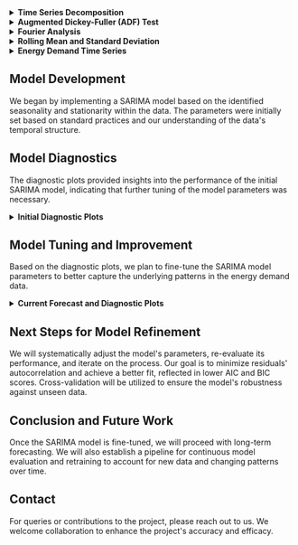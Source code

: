 <details>
<summary><strong>Time Series Decomposition</strong></summary>
<p>We applied classical decomposition methods to dissect the time series into its constituent components. This process helps in understanding the underlying trend, capturing the recurring seasonal patterns, and isolating irregular movements in the data.</p>
<img src="Graphs/SDdaily.png" alt="Daily Seasonal Decomposition">
<p><em>Daily Decomposition:</em> Highlights the intraday patterns and energy usage cycles within a single day.</p>
<img src="Graphs/SDweekly.png" alt="Weekly Seasonal Decomposition">
<p><em>Weekly Decomposition:</em> Reflects the fluctuations in energy demand that recur on a weekly basis, potentially influenced by the working week and weekend behaviors.</p>
<img src="Graphs/SD3monthly.png" alt="Three-Monthly Seasonal Decomposition">
<p><em>Three-Monthly Decomposition:</em> Captures the broader seasonal trends, particularly the impact of climatic changes across different seasons in Victoria, Australia.</p>
<img src="Graphs/SDmonthly.png" alt="Monthly Seasonal Decomposition">
<p><em>Monthly Decomposition:</em> Provides insights into the monthly variations which may include factors such as billing cycles, holidays, and monthly economic activity.</p>
</details>

<details>
<summary><strong>Augmented Dickey-Fuller (ADF) Test</strong></summary>
<p>The ADF test was employed to test for stationarity in the time series data, which is a crucial assumption for many time series forecasting models. A stationary time series is one whose properties do not depend on the time at which the series is observed, thus no long-term trends or seasonal patterns. Stationarity is important because it implies that the time series is predictable and can be modeled.</p>
<img src="Graphs/timeSeries.png" alt="Time Series Plot">
<p>The ADF test results confirmed the stationarity of the time series, allowing us to proceed with the assumption that the data's mean and variance are constant over time.</p>
</details>

<details>
<summary><strong>Fourier Analysis</strong></summary>
<p>Fourier analysis transforms the time series data into the frequency domain, allowing us to observe the data in terms of its frequency components. This method is particularly useful for identifying hidden periodicities in the data, which may not be evident in the time domain.</p>
<img src="Graphs/FourierAnalysis.png" alt="Fourier Analysis">
<p>Peaks in the Fourier analysis indicate the presence of strong periodic components at corresponding frequencies. Identifying these frequencies is critical for modeling seasonal behavior in time series forecasting.</p>
</details>

<details>
<summary><strong>Rolling Mean and Standard Deviation</strong></summary>
<p>Visual inspection of rolling statistics provides a simple yet powerful method for identifying stationarity visually. A stationary time series will have a rolling mean and a rolling standard deviation that remain constant over time.</p>
<img src="Graphs/RollingMeanAndSD.png" alt="Rolling Mean and Standard Deviation">
<p>The rolling plots did not exhibit any trends, which aligns with the ADF test results, suggesting that the time series does not have a unit root and is stationary.</p>
</details>

<details>
<summary><strong>Energy Demand Time Series</strong></summary>
<p>The raw time series plot gives an overall depiction of the energy demand over time. This plot is the starting point for any time series analysis, providing a high-level view of the data's behavior, including any obvious trends, seasonality, and outliers.</p>
<img src="Graphs/EnergyDemandTS.png" alt="Energy Demand Time Series">
</details>

<h2>Model Development</h2>
  <p>We began by implementing a SARIMA model based on the identified seasonality and stationarity within the data. The parameters were initially set based on standard practices and our understanding of the data's temporal structure.</p>
  
  <h2>Model Diagnostics</h2>
  <p>The diagnostic plots provided insights into the performance of the initial SARIMA model, indicating that further tuning of the model parameters was necessary.</p>
  <details>
    <summary><strong>Initial Diagnostic Plots</strong></summary>
    <img src="Graphs/InitialDiagnostics.png" alt="Initial Diagnostic Plots">
    <p>The initial diagnostics showed potential for improvement, particularly in terms of the residuals' distribution and autocorrelation.</p>
  </details>
  
  <h2>Model Tuning and Improvement</h2>
  <p>Based on the diagnostic plots, we plan to fine-tune the SARIMA model parameters to better capture the underlying patterns in the energy demand data.</p>
  <details>
    <summary><strong>Current Forecast and Diagnostic Plots</strong></summary>
    <img src="Graphs/ForecastPlot.png" alt="SARIMA Forecast Plot">
    <img src="Graphs/Diagnostics.png" alt="SARIMA Model Diagnostics">
    <p>The forecast plot displays the model's predictions against the actual data, with the diagnostics highlighting areas for improvement.</p>
  </details>

  <h2>Next Steps for Model Refinement</h2>
  <p>We will systematically adjust the model's parameters, re-evaluate its performance, and iterate on the process. Our goal is to minimize residuals' autocorrelation and achieve a better fit, reflected in lower AIC and BIC scores. Cross-validation will be utilized to ensure the model's robustness against unseen data.</p>

  <h2>Conclusion and Future Work</h2>
  <p>Once the SARIMA model is fine-tuned, we will proceed with long-term forecasting. We will also establish a pipeline for continuous model evaluation and retraining to account for new data and changing patterns over time.</p>
  
  <h2>Contact</h2>
  <p>For queries or contributions to the project, please reach out to us. We welcome collaboration to enhance the project's accuracy and efficacy.</p>
</div>